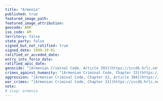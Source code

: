 ```yaml
---
title: "Armenia"
published: true
featured_image_path:
featured_image_attribution:
geocode: ARM
iso_code: AM
territory: false
state_party: false
signed_but_not_ratified: true
signed_date: 1999-10-01
ratified_or_acceded_date:
entry_into_force_date:
ratified_apic_date:
genocide: "[Armenian Criminal Code, Article 393](https://iccdb.hrlc.net/data/doc/169/keyword/46/)"
crimes_against_humanity: "[Armenian Criminal Code, Chapter 33](https://iccdb.hrlc.net/data/doc/169/keyword/13/)"
aggression: "[Armenian Criminal Code, Chapter 33, Article 384](https://iccdb.hrlc.net/data/doc/169/keyword/1/)"
war_crimes: "[Armenian Criminal Code, Chapter 33](https://iccdb.hrlc.net/data/doc/169/keyword/145/)"
note:
# slug: armenia
---
```

